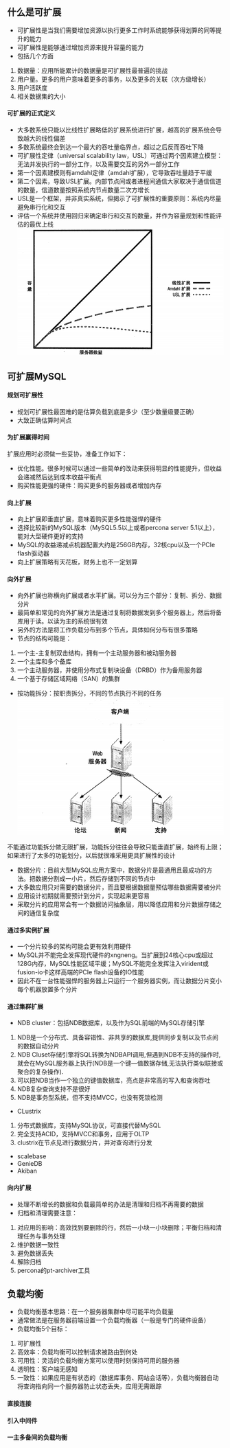 ## 什么是可扩展
- 可扩展性是当我们需要增加资源以执行更多工作时系统能够获得划算的同等提升的能力
- 可扩展性是能够通过增加资源来提升容量的能力
- 包括几个方面
1. 数据量：应用所能累计的数据量是可扩展性最普遍的挑战
2. 用户量。更多的用户意味着更多的事务，以及更多的关联（次方级增长）
3. 用户活跃度
4. 相关数据集的大小
#### 可扩展的正式定义
- 大多数系统只能以比线性扩展略低的扩展系统进行扩展，越高的扩展系统会导致越大的线性偏差
- 多数系统最终会到达一个最大的吞吐量临界点，超过之后反而吞吐下降
- 可扩展性定律（universal scalability law，USL）可通过两个因素建立模型：无法并发执行的一部分工作，以及需要交互的另外一部分工作
- 第一个因素建模则有amdahl定律（amdahl扩展），它导致吞吐量趋于平缓
- 第二个因素，导致USL扩展。内部节点间或者进程间通信大家取决于通信信道的数量，信道数量按照系统内节点数量二次方增长
- USL是一个框架，并非真实系统，但揭示了可扩展性的重要原则：系统内尽量避免串行化和交互
- 评估一个系统并使用回归来确定串行和交互的数量，并作为容量规划和性能评估的最优上线
![线性扩展、amdahl扩展，usl扩展](https://github.com/ermaot/notes/blob/master/mysql/002DB%E5%9F%BA%E7%A1%80%E7%90%86%E8%AE%BA/pic/%E5%8F%AF%E6%89%A9%E5%B1%95MySQL1.png)
## 可扩展MySQL
#### 规划可扩展性
- 规划可扩展性最困难的是估算负载到底是多少（至少数量级要正确）
- 大致正确估算时间点
#### 为扩展赢得时间
扩展应用时必须做一些妥协，准备工作如下：
- 优化性能。很多时候可以通过一些简单的改动来获得明显的性能提升，但收益会递减然后达到成本收益平衡点
- 购买性能更强的硬件：购买更多的服务器或者增加内存
#### 向上扩展
- 向上扩展即垂直扩展，意味着购买更多性能强悍的硬件
- 选择比较新的MySQL版本（MySQL5.5以上或者percona server 5.1以上），能对大型硬件更好的支持
- MySQL的收益递减点机器配置大约是256GB内存，32核cpu以及一个PCIe flash驱动器
- 向上扩展策略有天花板，财务上也不一定划算
#### 向外扩展
- 向外扩展也称横向扩展或者水平扩展。可以分为三个部分：复制、拆分、数据分片
- 最简单和常见的向外扩展方法是通过复制将数据发到多个服务器上，然后将备库用于读。以读为主的系统很有效
- 另外的方法是将工作负载分布到多个节点，具体如何分布有很多策略
- 节点的结构可能是：
1. 一个主-主复制双击结构，拥有一个主动服务器和被动服务器
2. 一个主库和多个备库
3. 一个主动服务器，并使用分布式复制块设备（DRBD）作为备用服务器
4. 一个基于存储区域网络（SAN）的集群
- 按功能拆分：按职责拆分，不同的节点执行不同的任务
![image](https://github.com/ermaot/notes/blob/master/mysql/002DB%E5%9F%BA%E7%A1%80%E7%90%86%E8%AE%BA/pic/%E5%8F%AF%E6%89%A9%E5%B1%95MySQL2.png)

不能通过功能拆分做无限扩展，功能拆分往往会导致只能垂直扩展，始终有上限；如果进行了太多的功能划分，以后就很难采用更具扩展性的设计
- 数据分片：目前大型MySQL应用方案中，数据分片是最通用且最成功的方法。把数据分割成一小片，然后存储到不同的节点中
- 大多数应用只对需要的数据分片，而且要根据数据量预估哪些数据需要被分片
- 应用设计初期就需要预计到分片，实现起来更容易
- 采取分片的应用常会有一个数据访问抽象层，用以降低应用和分片数据存储之间的通信复杂度
#### 通过多实例扩展
- 一个分片较多的架构可能会更有效利用硬件
- MySQL并不能完全发挥现代硬件的xngneng。当扩展到24核心cpu或超过128G内存，MySQL性能区域平缓；MySQL不能完全发挥注入virident或fusion-io卡这样高端的PCIe flash设备的IO性能
- 因此不在一台性能强悍的服务器上只运行一个服务器实例，而让数据分片变小每个机器放置多个分片
#### 通过集群扩展
- NDB cluster：包括NDB数据库，以及作为SQL前端的MySQL存储引擎
1. NDB是一个分布式、具备容错性、非共享的数据库,提供同步复制以及节点间的数据自动分片
2. NDB Cluset存储引擎将SQL转换为NDBAPI调用,但遇到NDB不支持的操作时,就会在MySQL服务器上执行(NDB是一个键—值数据存储,无法执行类似联接或聚合的复杂操作).
3. 可以把NDB当作一个独立的键值数据库，亮点是非常高的写入和查询吞吐
4. NDB复杂查询支持不是很好
5. NDB是事务型系统，但不支持MVCC，也没有死锁检测
- CLustrix
1. 分布式数据库，支持MySQL协议，可直接代替MySQL
2. 完全支持ACID，支持MVCC和事务，应用于OLTP
3. clustrix在节点见进行数据分片，并对查询进行分发
- scalebase
- GenieDB
- Akiban
#### 向内扩展
- 处理不断增长的数据和负载最简单的办法是清理和归档不再需要的数据
- 归档和清理需要注意：
1. 对应用的影响：高效找到要删除的行，然后一小块一小块删除；平衡归档和清理任务与事务处理
2. 维护数据一致性
3. 避免数据丢失
4. 解除归档
4. percona的pt-archiver工具
## 负载均衡
- 负载均衡基本思路：在一个服务器集群中尽可能平均负载量
- 通常做法是在服务器前端设置一个负载均衡器（一般是专门的硬件设备）
- 负载均衡5个目标：
1. 可扩展性
2. 高效率：负载均衡可以控制请求被路由到何处
3. 可用性：灵活的负载均衡方案可以使用时刻保持可用的服务器
4. 透明性：客户端无感知
5. 一致性：如果应用是有状态的（数据库事务、网站会话等），负载均衡器自动将查询指向同一个服务器防止状态丢失，应用无需跟踪
#### 直接连接
#### 引入中间件
#### 一主多备间的负载均衡